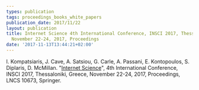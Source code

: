 ```yaml
---
types: publication
tags: proceedings_books_white_papers
publication_date: 2017/11/22
layout: publication
title: Internet Science 4th International Conference, INSCI 2017, Thessaloniki, Greece,
  November 22-24, 2017, Proceedings
date: '2017-11-13T13:44:21+02:00'
---
```

<p>I. Kompatsiaris, J. Cave, A. Satsiou, G. Carle, A. Passani, E. Kontopoulos, S. Diplaris, D. McMillan. "<a href="https://link.springer.com/book/10.1007%2F978-3-319-70284-1">Internet Science</a>", 4th International Conference, INSCI 2017, Thessaloniki, Greece, November 22-24, 2017, Proceedings, LNCS 10673, Springer.</p>
